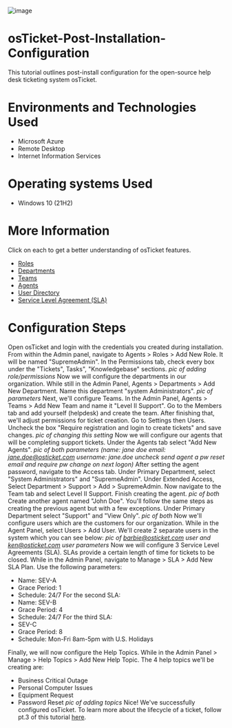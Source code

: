 ![image](https://github.com/user-attachments/assets/d9f450f3-770c-412e-b89b-b3f2a1b6e1f3)
# osTicket-Post-Installation-Configuration
This tutorial outlines post-install configuration for the open-source help desk ticketing system osTicket.
# Environments and Technologies Used
+ Microsoft Azure
+ Remote Desktop
+ Internet Information Services
# Operating systems Used
+ Windows 10 (21H2)
# More Information
Click on each to get a better understanding of osTicket features.
+ [Roles](https://docs.osticket.com/en/latest/Admin/Agents/Roles.html)
+ [Departments](https://docs.osticket.com/en/latest/Admin/Agents/Departments.html)
+ [Teams](https://docs.osticket.com/en/latest/Admin/Agents/Teams.html)
+ [Agents](https://docs.osticket.com/en/latest/Admin/Agents/Agents.html)
+ [User Directory](https://docs.osticket.com/en/latest/Agent/Users/User%20Directory.html)
+ [Service Level Agreement (SLA)](https://docs.osticket.com/en/latest/Admin/Manage/SLA%20Plans.html)
# Configuration Steps
Open osTicket and login with the credentials you created during installation. From within the Admin panel, navigate to Agents > Roles > Add New Role. It will be named "SupremeAdmin". In the Permissions tab, check every box under the "Tickets", Tasks", "Knowledgebase" sections.
*pic of adding role/permissions*
Now we will configure the departments in our organization. While still in the Admin Panel, Agents > Departments > Add New Department. Name this department "system Administrators". 
*pic of parameters*
Next, we'll configure Teams. In the Admin Panel, Agents > Teams > Add New Team and name it "Level II Support". Go to the Members tab and add yourself (helpdesk) and create the team. After finishing that, we'll adjust permissions for ticket creation. Go to Settings then Users. Uncheck the box "Require registration and login to create tickets" and save changes.
*pic of changing this setting*
Now we will configure our agents that will be completing support tickets. Under the Agents tab select "Add New Agents". 
*pic of both parameters (name: jane doe email: jane.doe@osticket.com username: jane.doe uncheck send agent a pw reset email and require pw change on next logon)*
After setting the agent password, navigate to the Access tab. Under Primary Department, select "System Administrators" and "SupremeAdmin". Under Extended Access, Select Department > Support > Add > SupremeAdmin. Now navigate to the Team tab and select Level II Support. Finish creating the agent.
*pic of both*
Create another agent named "John Doe". You'll follow the same steps as creating the previous agent but with a few exceptions. Under Primary Department select "Support" and "View Only". 
*pic of both*
Now we'll configure users which are the customers for our organization. While in the Agent Panel, select Users > Add User. We'll create 2 separate users in the system which you can see below:
*pic of barbie@osticket.com user and ken@osticket.com user parameters*
Now we will configure 3 Service Level Agreements (SLA). SLAs provide a certain length of time for tickets to be closed. While in the Admin Panel, navigate to Manage > SLA > Add New SLA Plan. Use the following parameters:
+ Name: SEV-A
+ Grace Period: 1
+ Schedule: 24/7
For the second SLA:
+ Name: SEV-B
+ Grace Period: 4
+ Schedule: 24/7
For the third SLA:
+ SEV-C
+ Grace Period: 8
+ Schedule: Mon-Fri 8am-5pm with U.S. Holidays

Finally, we will now configure the Help Topics. While in the Admin Panel > Manage > Help Topics > Add New Help Topic. The 4 help topics we'll be creating are:
+ Business Critical Outage
+ Personal Computer Issues
+ Equipment Request
+ Password Reset
*pic of adding topics*
Nice! We've successfully configured osTicket. To learn more about the lifecycle of a ticket, follow pt.3 of this tutorial [here](https://github.com/nahjac/osTicket-Ticket-Lifecycle-Examples).
